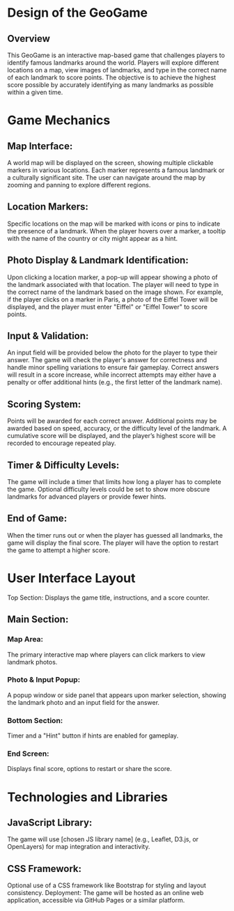 # Design of the GeoGame
## Overview
This GeoGame is an interactive map-based game that challenges players to identify famous landmarks around the world. Players will explore different locations on a map, view images of landmarks, and type in the correct name of each landmark to score points. The objective is to achieve the highest score possible by accurately identifying as many landmarks as possible within a given time.

# Game Mechanics
## Map Interface:

A world map will be displayed on the screen, showing multiple clickable markers in various locations.
Each marker represents a famous landmark or a culturally significant site.
The user can navigate around the map by zooming and panning to explore different regions.
## Location Markers:

Specific locations on the map will be marked with icons or pins to indicate the presence of a landmark.
When the player hovers over a marker, a tooltip with the name of the country or city might appear as a hint.
## Photo Display & Landmark Identification:

Upon clicking a location marker, a pop-up will appear showing a photo of the landmark associated with that location.
The player will need to type in the correct name of the landmark based on the image shown.
For example, if the player clicks on a marker in Paris, a photo of the Eiffel Tower will be displayed, and the player must enter "Eiffel" or "Eiffel Tower" to score points.
## Input & Validation:

An input field will be provided below the photo for the player to type their answer.
The game will check the player's answer for correctness and handle minor spelling variations to ensure fair gameplay.
Correct answers will result in a score increase, while incorrect attempts may either have a penalty or offer additional hints (e.g., the first letter of the landmark name).
## Scoring System:

Points will be awarded for each correct answer.
Additional points may be awarded based on speed, accuracy, or the difficulty level of the landmark.
A cumulative score will be displayed, and the player’s highest score will be recorded to encourage repeated play.
## Timer & Difficulty Levels:

The game will include a timer that limits how long a player has to complete the game.
Optional difficulty levels could be set to show more obscure landmarks for advanced players or provide fewer hints.
## End of Game:

When the timer runs out or when the player has guessed all landmarks, the game will display the final score.
The player will have the option to restart the game to attempt a higher score.
# User Interface Layout
Top Section: Displays the game title, instructions, and a score counter.
## Main Section:
### Map Area:
The primary interactive map where players can click markers to view landmark photos.
### Photo & Input Popup: 
A popup window or side panel that appears upon marker selection, showing the landmark photo and an input field for the answer.
### Bottom Section:
Timer and a "Hint" button if hints are enabled for gameplay.
### End Screen:
Displays final score, options to restart or share the score.
# Technologies and Libraries
## JavaScript Library:
The game will use [chosen JS library name] (e.g., Leaflet, D3.js, or OpenLayers) for map integration and interactivity.
## CSS Framework:
Optional use of a CSS framework like Bootstrap for styling and layout consistency.
Deployment: The game will be hosted as an online web application, accessible via GitHub Pages or a similar platform.
